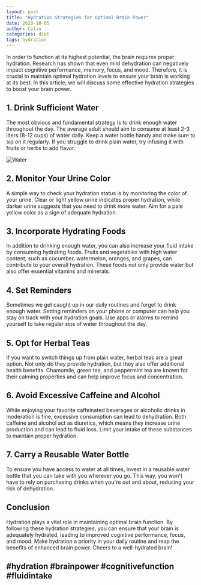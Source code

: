 ```yaml
---
layout: post
title: "Hydration Strategies for Optimal Brain Power"
date: 2023-10-05
author: Colin
categories: diet
tags: hydration
---
```


In order to function at its highest potential, the brain requires proper hydration. Research has shown that even mild dehydration can negatively impact cognitive performance, memory, focus, and mood. Therefore, it is crucial to maintain optimal hydration levels to ensure your brain is working at its best. In this article, we will discuss some effective hydration strategies to boost your brain power.

## 1. Drink Sufficient Water

The most obvious and fundamental strategy is to drink enough water throughout the day. The average adult should aim to consume at least 2-3 liters (8-12 cups) of water daily. Keep a water bottle handy and make sure to sip on it regularly. If you struggle to drink plain water, try infusing it with fruits or herbs to add flavor.

![Water](https://source.unsplash.com/1600x900/?water)

## 2. Monitor Your Urine Color

A simple way to check your hydration status is by monitoring the color of your urine. Clear or light yellow urine indicates proper hydration, while darker urine suggests that you need to drink more water. Aim for a pale yellow color as a sign of adequate hydration.

## 3. Incorporate Hydrating Foods

In addition to drinking enough water, you can also increase your fluid intake by consuming hydrating foods. Fruits and vegetables with high water content, such as cucumber, watermelon, oranges, and grapes, can contribute to your overall hydration. These foods not only provide water but also offer essential vitamins and minerals.

## 4. Set Reminders

Sometimes we get caught up in our daily routines and forget to drink enough water. Setting reminders on your phone or computer can help you stay on track with your hydration goals. Use apps or alarms to remind yourself to take regular sips of water throughout the day.

## 5. Opt for Herbal Teas

If you want to switch things up from plain water, herbal teas are a great option. Not only do they provide hydration, but they also offer additional health benefits. Chamomile, green tea, and peppermint tea are known for their calming properties and can help improve focus and concentration.

## 6. Avoid Excessive Caffeine and Alcohol

While enjoying your favorite caffeinated beverages or alcoholic drinks in moderation is fine, excessive consumption can lead to dehydration. Both caffeine and alcohol act as diuretics, which means they increase urine production and can lead to fluid loss. Limit your intake of these substances to maintain proper hydration.

## 7. Carry a Reusable Water Bottle

To ensure you have access to water at all times, invest in a reusable water bottle that you can take with you wherever you go. This way, you won't have to rely on purchasing drinks when you're out and about, reducing your risk of dehydration.

## Conclusion

Hydration plays a vital role in maintaining optimal brain function. By following these hydration strategies, you can ensure that your brain is adequately hydrated, leading to improved cognitive performance, focus, and mood. Make hydration a priority in your daily routine and reap the benefits of enhanced brain power. Cheers to a well-hydrated brain!

## #hydration #brainpower #cognitivefunction #fluidintake